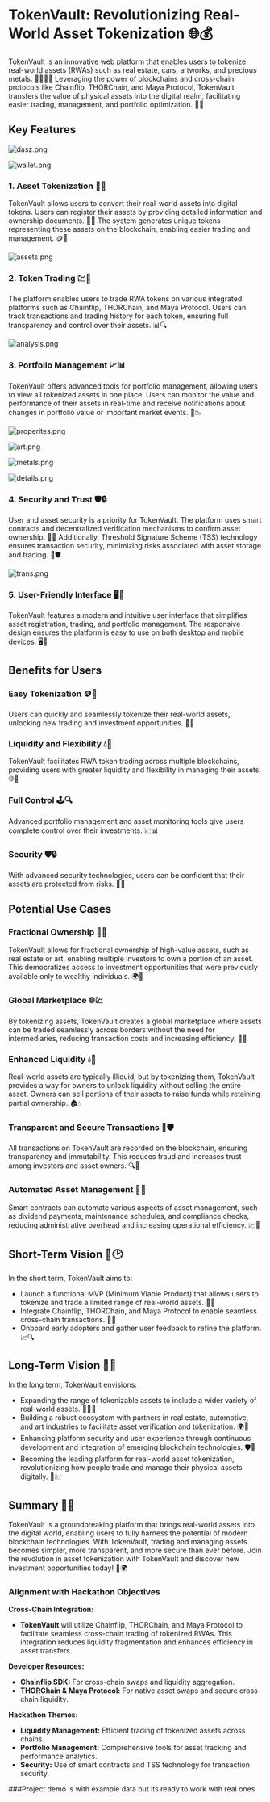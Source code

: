 # TokenVault: Revolutionizing Real-World Asset Tokenization 🌐💰

TokenVault is an innovative web platform that enables users to tokenize real-world assets (RWAs) such as real estate, cars, artworks, and precious metals. 🏡🚗🎨🥇 Leveraging the power of blockchains and cross-chain protocols like Chainflip, THORChain, and Maya Protocol, TokenVault transfers the value of physical assets into the digital realm, facilitating easier trading, management, and portfolio optimization. 🔗✨

## Key Features

![dasz.png](https://cdn.dorahacks.io/static/files/1910fe99e9653671da0c3974927b2f73.png)

![wallet.png](https://cdn.dorahacks.io/static/files/1910e6673ae730e8ce3f1814cb9b6308.png)

### 1. Asset Tokenization 📜🔐
TokenVault allows users to convert their real-world assets into digital tokens. Users can register their assets by providing detailed information and ownership documents. 📝📁 The system generates unique tokens representing these assets on the blockchain, enabling easier trading and management. 🪙🌉

![assets.png](https://cdn.dorahacks.io/static/files/1910e8c264aaf587d1208dc4b86a155d.png)
### 2. Token Trading 💹🔄
The platform enables users to trade RWA tokens on various integrated platforms such as Chainflip, THORChain, and Maya Protocol. Users can track transactions and trading history for each token, ensuring full transparency and control over their assets. 📊🔍

![analysis.png](https://cdn.dorahacks.io/static/files/1910ef2de9bc2ca8a7dd2fd4a48b253f.png)

### 3. Portfolio Management 📈📊
TokenVault offers advanced tools for portfolio management, allowing users to view all tokenized assets in one place. Users can monitor the value and performance of their assets in real-time and receive notifications about changes in portfolio value or important market events. 📲📉

![properites.png](https://cdn.dorahacks.io/static/files/1910ed23490b905f604e2514e05b851e.png)

![art.png](https://cdn.dorahacks.io/static/files/1910ed15f219833bfecdba644ea82255.png)

![metals.png](https://cdn.dorahacks.io/static/files/1910ed1caf90d265aefd12b43d09f289.png)

![details.png](https://cdn.dorahacks.io/static/files/1910ed1e58398ae3d1006e140f1b3534.png)

### 4. Security and Trust 🛡️🔒
User and asset security is a priority for TokenVault. The platform uses smart contracts and decentralized verification mechanisms to confirm asset ownership. 📝🔗 Additionally, Threshold Signature Scheme (TSS) technology ensures transaction security, minimizing risks associated with asset storage and trading. 🧩🛡️

![trans.png](https://cdn.dorahacks.io/static/files/1910f113f046ff866299ff143a082e64.png)

### 5. User-Friendly Interface 🖥️📱
TokenVault features a modern and intuitive user interface that simplifies asset registration, trading, and portfolio management. The responsive design ensures the platform is easy to use on both desktop and mobile devices. 🖥️📱

## Benefits for Users

### Easy Tokenization 🪙🔄
Users can quickly and seamlessly tokenize their real-world assets, unlocking new trading and investment opportunities. 🚀💸

### Liquidity and Flexibility 💧🔄
TokenVault facilitates RWA token trading across multiple blockchains, providing users with greater liquidity and flexibility in managing their assets. 🌐💸

### Full Control 🕹️🔍
Advanced portfolio management and asset monitoring tools give users complete control over their investments. 📈📊

### Security 🛡️🔒
With advanced security technologies, users can be confident that their assets are protected from risks. 🧩🔐

## Potential Use Cases

### Fractional Ownership 🏡🔗
TokenVault allows for fractional ownership of high-value assets, such as real estate or art, enabling multiple investors to own a portion of an asset. This democratizes access to investment opportunities that were previously available only to wealthy individuals. 🌍🔄

### Global Marketplace 🌐💹
By tokenizing assets, TokenVault creates a global marketplace where assets can be traded seamlessly across borders without the need for intermediaries, reducing transaction costs and increasing efficiency. 🚀💱

### Enhanced Liquidity 💧🚀
Real-world assets are typically illiquid, but by tokenizing them, TokenVault provides a way for owners to unlock liquidity without selling the entire asset. Owners can sell portions of their assets to raise funds while retaining partial ownership. 🏠💧

### Transparent and Secure Transactions 📜🛡️
All transactions on TokenVault are recorded on the blockchain, ensuring transparency and immutability. This reduces fraud and increases trust among investors and asset owners. 🔍🔗

### Automated Asset Management 🤖🔧
Smart contracts can automate various aspects of asset management, such as dividend payments, maintenance schedules, and compliance checks, reducing administrative overhead and increasing operational efficiency. 📈🔧

## Short-Term Vision 🎯🕑
In the short term, TokenVault aims to:
- Launch a functional MVP (Minimum Viable Product) that allows users to tokenize and trade a limited range of real-world assets. 🚀🔄
- Integrate Chainflip, THORChain, and Maya Protocol to enable seamless cross-chain transactions. 🔗✨
- Onboard early adopters and gather user feedback to refine the platform. 📈🔍

## Long-Term Vision 🌟🔮
In the long term, TokenVault envisions:
- Expanding the range of tokenizable assets to include a wider variety of real-world assets. 🏡🚗🎨
- Building a robust ecosystem with partners in real estate, automotive, and art industries to facilitate asset verification and tokenization. 🌍🤝
- Enhancing platform security and user experience through continuous development and integration of emerging blockchain technologies. 🛡️🔧
- Becoming the leading platform for real-world asset tokenization, revolutionizing how people trade and manage their physical assets digitally. 🌟💹

## Summary 📜💡
TokenVault is a groundbreaking platform that brings real-world assets into the digital world, enabling users to fully harness the potential of modern blockchain technologies. With TokenVault, trading and managing assets becomes simpler, more transparent, and more secure than ever before. Join the revolution in asset tokenization with TokenVault and discover new investment opportunities today! 🚀🌍


### Alignment with Hackathon Objectives

**Cross-Chain Integration:**
- **TokenVault** will utilize Chainflip, THORChain, and Maya Protocol to facilitate seamless cross-chain trading of tokenized RWAs. This integration reduces liquidity fragmentation and enhances efficiency in asset transfers.

**Developer Resources:**
- **Chainflip SDK:** For cross-chain swaps and liquidity aggregation.
- **THORChain & Maya Protocol:** For native asset swaps and secure cross-chain liquidity.

**Hackathon Themes:**
- **Liquidity Management:** Efficient trading of tokenized assets across chains.
- **Portfolio Management:** Comprehensive tools for asset tracking and performance analytics.
- **Security:** Use of smart contracts and TSS technology for transaction security.

###Project demo is with example data but its ready to work with real ones